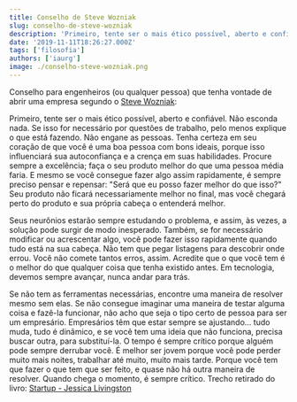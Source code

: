 ```yaml
---
title: Conselho de Steve Wozniak
slug: conselho-de-steve-wozniak
description: 'Primeiro, tente ser o mais ético possível, aberto e confiável. Procure sempre a excelência e faça o seu produto melhor do que uma pessoa média faria.'
date: '2019-11-11T18:26:27.000Z'
tags: ['filosofia']
authors: ['iaurg']
image: ./conselho-steve-wozniak.png
---
```


Conselho para engenheiros (ou qualquer pessoa) que tenha vontade de abrir uma empresa segundo o [Steve Wozniak](https://pt.wikipedia.org/wiki/Steve_Wozniak):

Primeiro, tente ser o mais ético possível, aberto e confiável. Não esconda nada. Se isso for necessário por questões de trabalho, pelo menos explique o que está fazendo. Não engane as pessoas. Tenha certeza em seu coração de que você é uma boa pessoa com bons ideais, porque isso influenciará sua autoconfiança e a crença em suas habilidades. Procure sempre a excelência; faça o seu produto melhor do que uma pessoa média faria. E mesmo se você consegue fazer algo assim rapidamente, é sempre preciso pensar e repensar: "Será que eu posso fazer melhor do que isso?" Seu produto não ficará necessariamente melhor no final, mas você chegará perto do produto e sua própria cabeça o entenderá melhor.

Seus neurônios estarão sempre estudando o problema, e assim, às vezes, a solução pode surgir de modo inesperado. Também, se for necessário modificar ou acrescentar algo, você pode fazer isso rapidamente quando tudo está na sua cabeça. Não tem que pegar listagens para descobrir onde errou. Você não comete tantos erros, assim. Acredite que o que você tem é o melhor do que qualquer coisa que tenha existido antes. Em tecnologia, devemos sempre avançar, nunca andar para trás.

Se não tem as ferramentas necessárias, encontre uma maneira de resolver mesmo sem elas. Se não consegue imaginar uma maneira de testar alguma coisa e fazê-la funcionar, não acho que seja o tipo certo de pessoa para ser um empresário. Empresários têm que estar sempre se ajustando... tudo muda, tudo é dinâmico, e se você tem uma ideia que não funciona, precisa buscar outra, para substituí-la. O tempo é sempre crítico porque alguém pode sempre derrubar você. É melhor ser jovem porque você pode perder muito mais noites, trabalhar até muito, muito mais tarde. Porque você tem que fazer o que tem que ser feito, e quase não há outra maneira de resolver. Quando chega o momento, é sempre crítico.
Trecho retirado do livro: [Startup - Jessica Livingston](https://amzn.to/2WurmCS)
